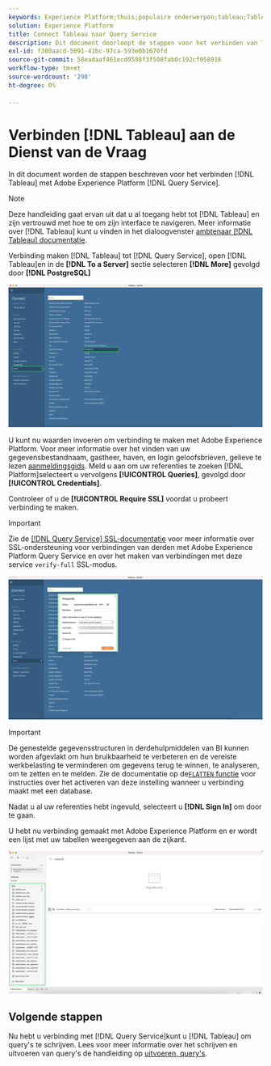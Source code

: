 ```yaml
---
keywords: Experience Platform;thuis;populaire onderwerpen;tableau;Tableau;queryservice;Query-service;Verbinden met queryservice;
solution: Experience Platform
title: Connect Tableau naar Query Service
description: Dit document doorloopt de stappen voor het verbinden van Tableau met de Dienst van de Vraag van Adobe Experience Platform.
exl-id: f380aacd-5091-41bc-97ca-593e0b1670fd
source-git-commit: 58eadaaf461ecd9598f3f508fab0c192cf058916
workflow-type: tm+mt
source-wordcount: '298'
ht-degree: 0%

---
```


# Verbinden [!DNL Tableau] aan de Dienst van de Vraag

In dit document worden de stappen beschreven voor het verbinden [!DNL Tableau] met Adobe Experience Platform [!DNL Query Service].

>[!NOTE]
>
> Deze handleiding gaat ervan uit dat u al toegang hebt tot [!DNL Tableau] en zijn vertrouwd met hoe te om zijn interface te navigeren. Meer informatie over [!DNL Tableau] kunt u vinden in het dialoogvenster [ambtenaar [!DNL Tableau] documentatie](https://help.tableau.com/current/pro/desktop/en-us/default.htm).

Verbinding maken [!DNL Tableau] tot [!DNL Query Service], open [!DNL Tableau]en in de **[!DNL To a Server]** sectie selecteren **[!DNL More]** gevolgd door **[!DNL PostgreSQL]**

![De [!DNL Tableau] dashboard met Meer en [!DNL PostgreSQL] gemarkeerd.](../images/clients/tableau/open-connection.png)

U kunt nu waarden invoeren om verbinding te maken met Adobe Experience Platform. Voor meer informatie over het vinden van uw gegevensbestandnaam, gastheer, haven, en login geloofsbrieven, gelieve te lezen [aanmeldingsgids](../ui/credentials.md). Meld u aan om uw referenties te zoeken [!DNL Platform]selecteert u vervolgens **[!UICONTROL Queries]**, gevolgd door **[!UICONTROL Credentials]**.

Controleer of u de **[!UICONTROL Require SSL]** voordat u probeert verbinding te maken.

>[!IMPORTANT]
>
>Zie de [[!DNL Query Service] SSL-documentatie](./ssl-modes.md) voor meer informatie over SSL-ondersteuning voor verbindingen van derden met Adobe Experience Platform Query Service en over het maken van verbindingen met deze service `verify-full` SSL-modus.

![De [!DNL PostgreSQL] verbindingsdialoogvenster met voltooide verbindingsgegevens.](../images/clients/tableau/sign-in.png)

>[!IMPORTANT]
>
>De genestelde gegevensstructuren in derdehulpmiddelen van BI kunnen worden afgevlakt om hun bruikbaarheid te verbeteren en de vereiste werkbelasting te verminderen om gegevens terug te winnen, te analyseren, om te zetten en te melden. Zie de documentatie op de[`FLATTEN` functie](../best-practices/flatten-nested-data.md) voor instructies over het activeren van deze instelling wanneer u verbinding maakt met een database.

Nadat u al uw referenties hebt ingevuld, selecteert u **[!DNL Sign In]** om door te gaan.

U hebt nu verbinding gemaakt met Adobe Experience Platform en er wordt een lijst met uw tabellen weergegeven aan de zijkant.

![Een nieuwe [!DNL Tableau] dashboard met de lijsten van de Dienst van de Vraag die in het linkerpaneel worden benadrukt.](../images/clients/tableau/connected.png)

## Volgende stappen

Nu hebt u verbinding met [!DNL Query Service]kunt u [!DNL Tableau] om query&#39;s te schrijven. Lees voor meer informatie over het schrijven en uitvoeren van query&#39;s de handleiding op [uitvoeren, query&#39;s](../best-practices/writing-queries.md).
